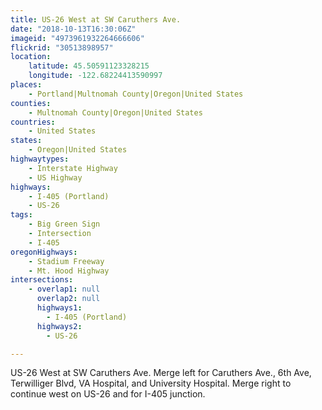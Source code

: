 ```yaml
---
title: US-26 West at SW Caruthers Ave.
date: "2018-10-13T16:30:06Z"
imageid: "4973961932264666606"
flickrid: "30513898957"
location:
    latitude: 45.50591123328215
    longitude: -122.68224413590997
places:
    - Portland|Multnomah County|Oregon|United States
counties:
    - Multnomah County|Oregon|United States
countries:
    - United States
states:
    - Oregon|United States
highwaytypes:
    - Interstate Highway
    - US Highway
highways:
    - I-405 (Portland)
    - US-26
tags:
    - Big Green Sign
    - Intersection
    - I-405
oregonHighways:
    - Stadium Freeway
    - Mt. Hood Highway
intersections:
    - overlap1: null
      overlap2: null
      highways1:
        - I-405 (Portland)
      highways2:
        - US-26

---
```

US-26 West at SW Caruthers Ave.  Merge left for Caruthers Ave., 6th Ave, Terwilliger Blvd, VA Hospital, and University Hospital.  Merge right to continue west on US-26 and for I-405 junction.